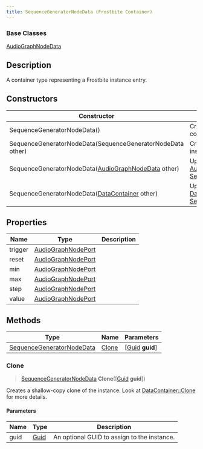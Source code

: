 ```yaml
---
title: SequenceGeneratorNodeData (Frostbite Container)
---
```

### Base Classes

[AudioGraphNodeData](AudioGraphNodeData)

## Description

A container type representing a Frostbite instance entry.

## Constructors

| Constructor                                                                          | Description                                                                                                                               |
| ------------------------------------------------------------------------------------ | ----------------------------------------------------------------------------------------------------------------------------------------- |
| SequenceGeneratorNodeData()                                                          | Create a new instance of this container type.                                                                                             |
| SequenceGeneratorNodeData(SequenceGeneratorNodeData other)                           | Create a reference copy of an instance of the same type.                                                                                  |
| SequenceGeneratorNodeData([AudioGraphNodeData](AudioGraphNodeData) other)            | Upcast an instance of type [AudioGraphNodeData](AudioGraphNodeData) to [SequenceGeneratorNodeData](SequenceGeneratorNodeData).            |
| SequenceGeneratorNodeData([DataContainer](/vext/ref/cls/shr/datacontainer) other) | Upcast an instance of type [DataContainer](/vext/ref/cls/shr/datacontainer) to [SequenceGeneratorNodeData](SequenceGeneratorNodeData). |

## Properties

| Name    | Type                                     | Description |
| ------- | ---------------------------------------- | ----------- |
| trigger | [AudioGraphNodePort](AudioGraphNodePort) |             |
| reset   | [AudioGraphNodePort](AudioGraphNodePort) |             |
| min     | [AudioGraphNodePort](AudioGraphNodePort) |             |
| max     | [AudioGraphNodePort](AudioGraphNodePort) |             |
| step    | [AudioGraphNodePort](AudioGraphNodePort) |             |
| value   | [AudioGraphNodePort](AudioGraphNodePort) |             |

## Methods

| Type                                                   | Name            | Parameters                                     |
| ------------------------------------------------------ | --------------- | ---------------------------------------------- |
| [SequenceGeneratorNodeData](SequenceGeneratorNodeData) | [Clone](#clone) | \[[Guid](/vext/ref/cls/shr/guid) **guid**\] |

### Clone

> [SequenceGeneratorNodeData](SequenceGeneratorNodeData) **Clone**(\[[Guid](/vext/ref/cls/shr/guid) **guid**\])

Creates a shallow-copy clone of the instance. Look at [DataContainer::Clone](/vext/ref/cls/shr/datacontainer#clone) for more details.

#### Parameters

| Name | Type         | Description                                 |
| ---- | ------------ | ------------------------------------------- |
| guid | [Guid](Guid) | An optional GUID to assign to the instance. |

